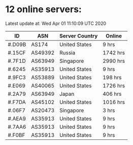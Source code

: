 # 12 online servers:

Latest update at: Wed Apr 01 11:10:09 UTC 2020

| ID | ASN | Server Country | Online |
| -- | --- | -------------- | ------ |
| #.D09B | AS174 | United States | 9 hrs |
| #.15CF | AS49392 | Russia | 1742 hrs |
| #.7F1D | AS63949 | Singapore | 2990 hrs |
| #.6245 | AS35913 | United States | 9 hrs |
| #.9FC3 | AS53889 | United States | 198 hrs |
| #.E069 | AS40065 | United States | 1726 hrs |
| #.2A79 | AS63949 | Japan | 406 hrs |
| #.F7DA | AS45102 | United States | 1016 hrs |
| #.06F7 | AS20473 | Singapore | 3 hrs |
| #.AEA9 | AS35913 | United States | 9 hrs |
| #.7AA6 | AS35913 | United States | 9 hrs |
| #.F0BF | AS35913 | United States | 9 hrs |

